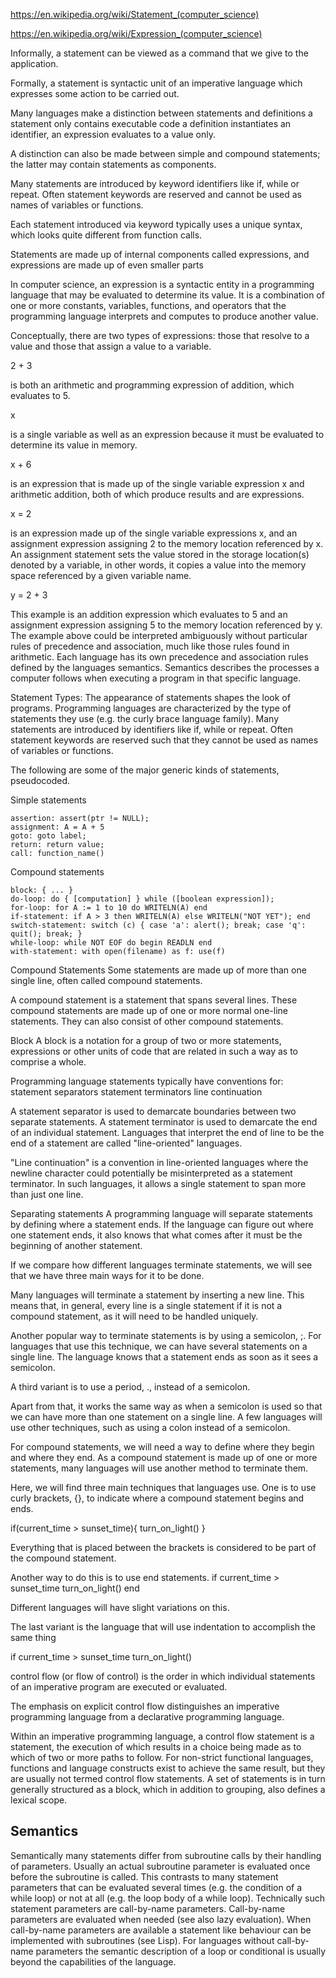 https://en.wikipedia.org/wiki/Statement_(computer_science)

https://en.wikipedia.org/wiki/Expression_(computer_science)

Informally, a statement can be viewed as a command that we give to the application.

Formally, a statement is syntactic unit of an imperative language which expresses some action to be carried out. 





Many languages make a distinction between statements and definitions
  a statement only contains executable code
  a definition instantiates an identifier,
  an expression evaluates to a value only.


A distinction can also be made between simple and compound statements; the latter may contain statements as components.

Many statements are introduced by keyword identifiers like if, while or repeat. Often statement keywords are reserved and cannot be used as names of variables or functions.

Each statement introduced via keyword typically uses a unique syntax, which looks quite different from function calls.













Statements are made up of internal components called expressions, and expressions are made up of even smaller parts

In computer science, an expression is a syntactic entity in a programming language that may be evaluated to determine its value. It is a combination of one or more constants, variables, functions, and operators that the programming language interprets and computes to produce another value.

Conceptually, there are two types of expressions: those that resolve to a value and those that assign a value to a variable.

  2 + 3

is both an arithmetic and programming expression of addition, which evaluates to 5.

  x

is a single variable as well as an expression because it must be evaluated to determine its value in memory.

  x + 6

is an expression that is made up of the single variable expression x and arithmetic addition, both of which produce results and are expressions.

  x = 2

is an expression made up of the single variable expressions x, and an assignment expression assigning 2 to the memory location referenced by x. An assignment statement sets the value stored in the storage location(s) denoted by a variable, in other words, it copies a value into the memory space referenced by a given variable name.

  y = 2 + 3

This example is an addition expression which evaluates to 5 and an assignment expression assigning 5 to the memory location referenced by y. The example above could be interpreted ambiguously without particular rules of precedence and association, much like those rules found in arithmetic. Each language has its own precedence and association rules defined by the languages semantics. Semantics describes the processes a computer follows when executing a program in that specific language.







Statement Types:
The appearance of statements shapes the look of programs. Programming languages are characterized by the type of statements they use (e.g. the curly brace language family). Many statements are introduced by identifiers like if, while or repeat. Often statement keywords are reserved such that they cannot be used as names of variables or functions.


The following are some of the major generic kinds of statements, pseudocoded.

Simple statements

    assertion: assert(ptr != NULL);
    assignment: A = A + 5
    goto: goto label;
    return: return value;
    call: function_name()

Compound statements

    block: { ... }
    do-loop: do { [computation] } while ([boolean expression]);
    for-loop: for A := 1 to 10 do WRITELN(A) end
    if-statement: if A > 3 then WRITELN(A) else WRITELN("NOT YET"); end
    switch-statement: switch (c) { case 'a': alert(); break; case 'q': quit(); break; }
    while-loop: while NOT EOF do begin READLN end
    with-statement: with open(filename) as f: use(f)











Compound Statements
Some statements are made up of more than one single line, often called
compound statements.

A compound statement is a statement that spans several lines. These compound
statements are made up of one or more normal one-line statements. They can also
consist of other compound statements.


Block
A block is a notation for a group of two or more statements, expressions or other units of code that are related in such a way as to comprise a whole.



Programming language statements typically have conventions for:
  statement separators
  statement terminators
  line continuation

A statement separator is used to demarcate boundaries between two separate statements. A statement terminator is used to demarcate the end of an individual statement. Languages that interpret the end of line to be the end of a statement are called "line-oriented" languages.

"Line continuation" is a convention in line-oriented languages where the newline character could potentially be misinterpreted as a statement terminator. In such languages, it allows a single statement to span more than just one line.



Separating statements
A programming language will separate statements by defining where a statement ends. If the language can figure out where one statement ends, it also knows that what comes after it must be the beginning of another statement.

If we compare how different languages terminate statements, we will see that we have three main ways for it to be done.

Many languages will terminate a statement by inserting a new line. This means that, in general, every line is a single statement if it is not a compound statement, as it will need to be handled uniquely.

Another popular way to terminate statements is by using a semicolon, ;. For languages that use this technique, we can have several statements on a single line. The language knows that a statement ends as soon as it sees a semicolon.

A third variant is to use a period, ., instead of a semicolon.

Apart from that, it works the same way as when a semicolon is used so that we can have more than one statement on a single line. A few languages will use other techniques, such as using a colon instead of a semicolon.


For compound statements, we will need a way to define where they begin and where they end. As a compound statement is made up of one or more statements, many languages will use another method to terminate them.

Here, we will find three main techniques that languages use.
One is to use curly brackets, {}, to indicate where a compound statement begins and ends.

  if(current_time > sunset_time){
    turn_on_light()
  }

Everything that is placed between the brackets is considered to be part of the compound statement.

Another way to do this is to use end statements.
if current_time > sunset_time
  turn_on_light()
end

Different languages will have slight variations on this.

The last variant is the language that will use indentation to accomplish the same thing

if current_time > sunset_time
  turn_on_light()























control flow (or flow of control) is the order in which individual statements of an imperative program are executed or evaluated.

The emphasis on explicit control flow distinguishes an imperative programming language from a declarative programming language.

Within an imperative programming language, a control flow statement is a statement, the execution of which results in a choice being made as to which of two or more paths to follow. For non-strict functional languages, functions and language constructs exist to achieve the same result, but they are usually not termed control flow statements.
A set of statements is in turn generally structured as a block, which in addition to grouping, also defines a lexical scope.















## Semantics
Semantically many statements differ from subroutine calls by their handling of parameters. Usually an actual subroutine parameter is evaluated once before the subroutine is called. This contrasts to many statement parameters that can be evaluated several times (e.g. the condition of a while loop) or not at all (e.g. the loop body of a while loop). Technically such statement parameters are call-by-name parameters. Call-by-name parameters are evaluated when needed (see also lazy evaluation). When call-by-name parameters are available a statement like behaviour can be implemented with subroutines (see Lisp). For languages without call-by-name parameters the semantic description of a loop or conditional is usually beyond the capabilities of the language.
